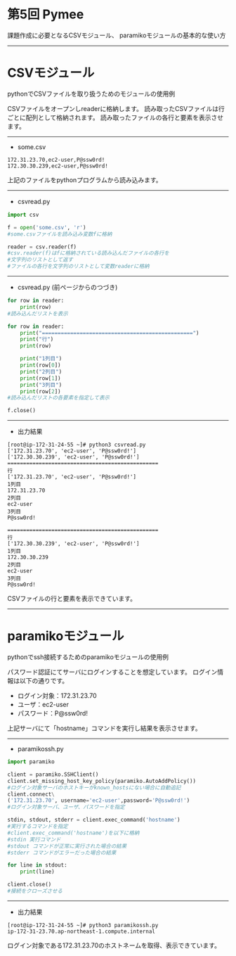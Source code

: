 <!-- page_number: true -->

# 第5回 Pymee

課題作成に必要となるCSVモジュール、
paramikoモジュールの基本的な使い方

---

# CSVモジュール

pythonでCSVファイルを取り扱うためのモジュールの使用例

CSVファイルをオープンしreaderに格納します。
読み取ったCSVファイルは行ごとに配列として格納されます。
読み取ったファイルの各行と要素を表示させます。

---

+ some.csv
```
172.31.23.70,ec2-user,P@ssw0rd!
172.30.30.239,ec2-user,P@ssw0rd!
```
上記のファイルをpythonプログラムから読み込みます。

---

+ csvread.py　
```python
import csv

f = open('some.csv', 'r')
#some.csvファイルを読み込み変数fに格納

reader = csv.reader(f)
#csv.reader(f)はfに格納されている読み込んだファイルの各行を
#文字列のリストとして返す
#ファイルの各行を文字列のリストとして変数readerに格納

```

---
+ csvread.py (前ページからのつづき)
```python
for row in reader:
    print(row)
#読み込んだリストを表示

for row in reader:
    print("================================================")
    print("行")
    print(row)

    print("1列目")
    print(row[0])
    print("2列目")
    print(row[1])
    print("3列目")
    print(row[2])
#読み込んだリストの各要素を指定して表示

f.close()
```

---

+ 出力結果
```
[root@ip-172-31-24-55 ~]# python3 csvread.py
['172.31.23.70', 'ec2-user', 'P@ssw0rd!']
['172.30.30.239', 'ec2-user', 'P@ssw0rd!']
================================================
行
['172.31.23.70', 'ec2-user', 'P@ssw0rd!']
1列目
172.31.23.70
2列目
ec2-user
3列目
P@ssw0rd!

================================================
行
['172.30.30.239', 'ec2-user', 'P@ssw0rd!']
1列目
172.30.30.239
2列目
ec2-user
3列目
P@ssw0rd!
```
CSVファイルの行と要素を表示できています。

---

# paramikoモジュール

pythonでssh接続するためのparamikoモジュールの使用例

パスワード認証にてサーバにログインすることを想定しています。
ログイン情報は以下の通りです。
+ ログイン対象：172.31.23.70
+ ユーザ：ec2-user
+ パスワード：P@ssw0rd!

上記サーバにて「hostname」コマンドを実行し結果を表示させます。

---

+ paramikossh.py

```python
import paramiko

client = paramiko.SSHClient()
client.set_missing_host_key_policy(paramiko.AutoAddPolicy())
#ログイン対象サーバのホストキーがknown_hostsにない場合に自動追記
client.connect\
('172.31.23.70', username='ec2-user',password='P@ssw0rd!')
#ログイン対象サーバ、ユーザ、パスワードを指定

stdin, stdout, stderr = client.exec_command('hostname')
#実行するコマンドを指定
#client.exec_command('hostname')を以下に格納
#stdin 実行コマンド
#stdout コマンドが正常に実行された場合の結果
#stderr コマンドがエラーだった場合の結果

for line in stdout:
    print(line)

client.close()
#接続をクローズさせる
```



---

+ 出力結果
```
[root@ip-172-31-24-55 ~]# python3 paramikossh.py
ip-172-31-23.70.ap-northeast-1.compute.internal
```
ログイン対象である172.31.23.70のホストネームを取得、表示できています。
